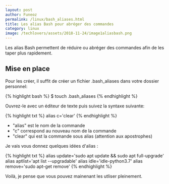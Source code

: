 ```yaml
---
layout: post
author: Funeoz
permalink: /linux/bash_aliases.html
title: Les alias Bash pour abréger des commandes
category: linux
image: /techlovers/assets/2018-11-24/image1aliasbash.png
---
```


Les alias Bash permettent de réduire ou abréger des commandes afin de les taper plus rapidement.

## Mise en place

Pour les créer, il suffit de créer un fichier .bash_aliases dans votre dossier personnel:

{% highlight bash %}
$ touch .bash_aliases
{% endhighlight %}

Ouvrez-le avec un éditeur de texte puis suivez la syntaxe suivante:

{% highlight txt %}
alias c='clear'
{% endhighlight %}

* "alias" est le nom de la commande
* "c" correspond au nouveau nom de la commande
* "clear" qui est la commande sous alias (attention aux apostrophes)

Je vais vous donnez quelques idées d'alias :

{% highlight txt %}
alias update='sudo apt update && sudo apt full-upgrade'
alias aptlist='apt list --upgradable'
alias idle='idle-python3.7'
alias remove='sudo apt-get remove'
{% endhighlight %}

Voilà, je pense que vous pouvez mainenant les utliser pleinement.
